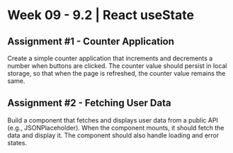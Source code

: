 # **Week 09 - 9.2 | React useState**


## Assignment #1 - Counter Application
Create a simple counter application that increments and decrements a number when buttons are clicked. The counter value should persist in local storage, so that when the page is refreshed, the counter value remains the same.

## Assignment #2 - Fetching User Data
Build a component that fetches and displays user data from a public API (e.g., JSONPlaceholder). When the component mounts, it should fetch the data and display it. The component should also handle loading and error states.